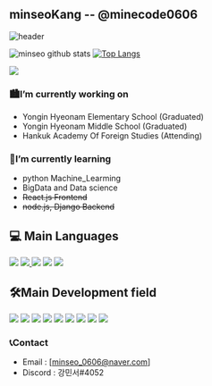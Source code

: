 ## minseoKang -- @minecode0606
![header](https://capsule-render.vercel.app/api?type=wave&color=gradient&height=300&section=footer&text=minecode's%20Github&fontSize=90)



![minseo github stats](https://github-readme-stats.vercel.app/api?username=minecode0606&show_icons=true&theme=tokyonight )
[![Top Langs](https://github-readme-stats.vercel.app/api/top-langs/?username=minecode0606&langs_count=6&layout=compact&show_icons=true&theme=tokyonight)](https://github.com/Kinesys/github-readme-stats)


![](https://github-profile-summary-cards.vercel.app/api/cards/profile-details?username=minecode0606&theme=monokai)

### 🏙I’m currently working on
  * Yongin Hyeonam Elementary School (Graduated)
  * Yongin Hyeonam Middle School (Graduated)
  * Hankuk Academy Of Foreign Studies (Attending)
  
### 📖I’m currently learning 
 * python Machine_Learming
 * BigData and Data science
 * ~~React.js Frontend~~
 * ~~node.js, Django Backend~~

## 💻 Main Languages
  <a href="https://www.python.org/"><img src="https://img.shields.io/badge/Python-3766AB?style=flat-square&logo=Python&logoColor=white"/></a> <a href="https://www.oracle.com/kr/java/technologies/javase-downloads.html/"><img src="https://img.shields.io/badge/Java-007396?style=flat-square&logo=Java&logoColor=white">
 </a> <a href="https://en.wikipedia.org/wiki/HTML5/"><img src="https://img.shields.io/badge/Html5-E34F26?style=flat-square&logo=Html5&logoColor=white"/></a> <a href="https://en.wikipedia.org/wiki/CSS/"><img src="https://img.shields.io/badge/Css3-1572B6?style=flat-square&logo=Css3&logoColor=white"/></a> <a href="https://en.wikipedia.org/wiki/JavaScript/"><img src="https://img.shields.io/badge/Javascript-F7DF1E?style=flat-square&logo=Javascript&logoColor=white"/></a> 
  
## 🛠Main Development field
  <a href="https://jupyter.org/"><img src="https://img.shields.io/badge/Jupyter-F37626?style=flat-square&logo=Jupyter&logoColor=white"/></a> <a href="https://pandas.pydata.org/"><img src="https://img.shields.io/badge/Pandas-150458?style=flat-square&logo=pandas&logoColor=white"/></a> <a href="https://numpy.org/"><img src="https://img.shields.io/badge/NumPy-013243?style=flat-square&logo=NumPy&logoColor=white"/></a> <a href="https://scikit-learn.org/stable/index.html/"><img src="https://img.shields.io/badge/scikit-learn-F7931E?style=flat-square&logo=scikit-learn&logoColor=white"/></a> <a href="https://www.tensorflow.org/"><img src="https://img.shields.io/badge/TensorFlow-FF6F00?style=flat-square&logo=TensorFlow&logoColor=white"/></a> <a href="https://www.djangoproject.com/"><img src="https://img.shields.io/badge/Django-092E20?style=flat-square&logo=Django&logoColor=white"/></a> <a href="https://www.scipy.org/"><img src="https://img.shields.io/badge/SciPy-8CAAE6?style=flat-square&logo=SciPy&logoColor=white"/></a> <a href="https://nodejs.org/"><img src="https://img.shields.io/badge/Node.js-339933?style=flat-square&logo=Node.js&logoColor=white"/></a> <a href="https://reactjs.org/"><img src="https://img.shields.io/badge/React-61DAFB?style=flat-square&logo=React&logoColor=white"/></a> 

### 📞Contact
 * Email : [minseo_0606@naver.com]
 * Discord : 강민서#4052
 

